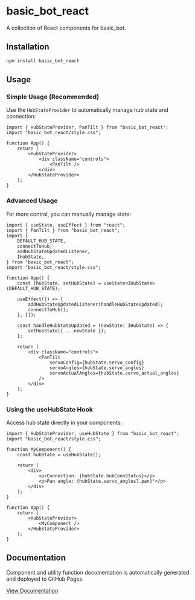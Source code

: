 # basic_bot_react

A collection of React components for basic_bot.

## Installation

```bash
npm install basic_bot_react
```

## Usage

### Simple Usage (Recommended)

Use the `HubStateProvider` to automatically manage hub state and connection:

```tsx
import { HubStateProvider, PanTilt } from "basic_bot_react";
import "basic_bot_react/style.css";

function App() {
    return (
        <HubStateProvider>
            <div className="controls">
                <PanTilt />
            </div>
        </HubStateProvider>
    );
}
```

### Advanced Usage

For more control, you can manually manage state:

```tsx
import { useState, useEffect } from "react";
import { PanTilt } from "basic_bot_react";
import {
    DEFAULT_HUB_STATE,
    connectToHub,
    addHubStateUpdatedListener,
    IHubState,
} from "basic_bot_react";
import "basic_bot_react/style.css";

function App() {
    const [hubState, setHubState] = useState<IHubState>(DEFAULT_HUB_STATE);

    useEffect(() => {
        addHubStateUpdatedListener(handleHubStateUpdated);
        connectToHub();
    }, []);

    const handleHubStateUpdated = (newState: IHubState) => {
        setHubState({ ...newState });
    };

    return (
        <div className="controls">
            <PanTilt
                servoConfig={hubState.servo_config}
                servoAngles={hubState.servo_angles}
                servoActualAngles={hubState.servo_actual_angles}
            />
        </div>
    );
}
```

### Using the useHubState Hook

Access hub state directly in your components:

```tsx
import { HubStateProvider, useHubState } from "basic_bot_react";
import "basic_bot_react/style.css";

function MyComponent() {
    const hubState = useHubState();

    return (
        <div>
            <p>Connection: {hubState.hubConnStatus}</p>
            <p>Pan angle: {hubState.servo_angles?.pan}°</p>
        </div>
    );
}

function App() {
    return (
        <HubStateProvider>
            <MyComponent />
        </HubStateProvider>
    );
}
```


## Documentation

Component and utility function documentation is automatically generated and deployed to GitHub Pages.

[View Documentation](https://littlebee.github.io/basic_bot_react)



